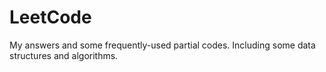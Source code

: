 # LeetCode
My answers and some frequently-used partial codes.
Including some data structures and algorithms.
